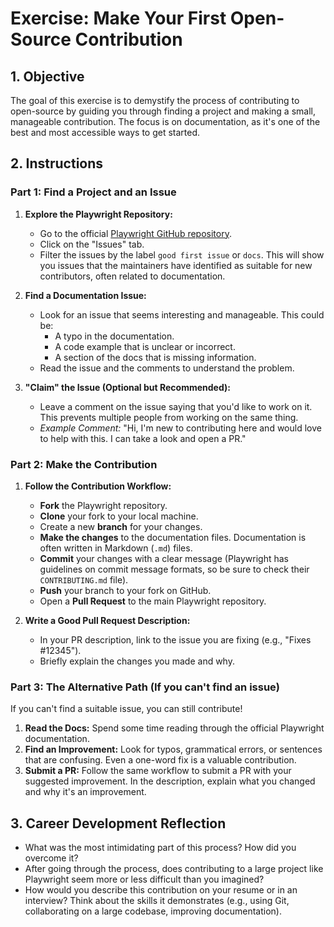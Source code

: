 # Exercise: Make Your First Open-Source Contribution

## 1. Objective

The goal of this exercise is to demystify the process of contributing to open-source by guiding you through finding a project and making a small, manageable contribution. The focus is on documentation, as it's one of the best and most accessible ways to get started.

## 2. Instructions

### Part 1: Find a Project and an Issue

1.  **Explore the Playwright Repository:**
    -   Go to the official [Playwright GitHub repository](https://github.com/microsoft/playwright).
    -   Click on the "Issues" tab.
    -   Filter the issues by the label `good first issue` or `docs`. This will show you issues that the maintainers have identified as suitable for new contributors, often related to documentation.

2.  **Find a Documentation Issue:**
    -   Look for an issue that seems interesting and manageable. This could be:
        -   A typo in the documentation.
        -   A code example that is unclear or incorrect.
        -   A section of the docs that is missing information.
    -   Read the issue and the comments to understand the problem.

3.  **"Claim" the Issue (Optional but Recommended):**
    -   Leave a comment on the issue saying that you'd like to work on it. This prevents multiple people from working on the same thing.
    -   *Example Comment:* "Hi, I'm new to contributing here and would love to help with this. I can take a look and open a PR."

### Part 2: Make the Contribution

1.  **Follow the Contribution Workflow:**
    -   **Fork** the Playwright repository.
    -   **Clone** your fork to your local machine.
    -   Create a new **branch** for your changes.
    -   **Make the changes** to the documentation files. Documentation is often written in Markdown (`.md`) files.
    -   **Commit** your changes with a clear message (Playwright has guidelines on commit message formats, so be sure to check their `CONTRIBUTING.md` file).
    -   **Push** your branch to your fork on GitHub.
    -   Open a **Pull Request** to the main Playwright repository.

2.  **Write a Good Pull Request Description:**
    -   In your PR description, link to the issue you are fixing (e.g., "Fixes #12345").
    -   Briefly explain the changes you made and why.

### Part 3: The Alternative Path (If you can't find an issue)

If you can't find a suitable issue, you can still contribute!

1.  **Read the Docs:** Spend some time reading through the official Playwright documentation.
2.  **Find an Improvement:** Look for typos, grammatical errors, or sentences that are confusing. Even a one-word fix is a valuable contribution.
3.  **Submit a PR:** Follow the same workflow to submit a PR with your suggested improvement. In the description, explain what you changed and why it's an improvement.

## 3. Career Development Reflection

-   What was the most intimidating part of this process? How did you overcome it?
-   After going through the process, does contributing to a large project like Playwright seem more or less difficult than you imagined?
-   How would you describe this contribution on your resume or in an interview? Think about the skills it demonstrates (e.g., using Git, collaborating on a large codebase, improving documentation).